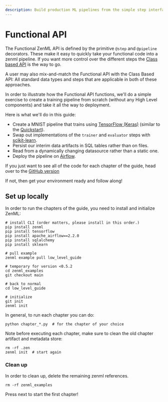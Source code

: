 ```yaml
---
description: Build production ML pipelines from the simple step interface.
---
```


# Functional API

The Functional ZenML API is defined by the primitive `@step` and `@pipeline` decorators. These make it easy to quickly take your functional code into a zenml pipeline. If you want more control over the different steps the [Class based API](../high-level-api/)  is the way to go.&#x20;

A user may also mix-and-match the Functional API with the Class Based API: All standard data types and steps that are applicable in both of these approaches.

In order to illustrate how the Functional API functions, we'll do a simple exercise to create a training pipeline from scratch (without any High Level components) and take it all the way to deployment.

Here is what we'll do in this guide:

* Create a MNIST pipeline that trains using [TensorFlow (Keras)](https://www.tensorflow.org) (similar to the [Quickstart](../../quickstart-guide.md)).
* Swap out implementations of the `trainer` and `evaluator` steps with [scikit-learn](https://scikit-learn.org).
* Persist our interim data artifacts in SQL tables rather than on files.
* Read from a dynamically changing datasource rather than a static one.
* Deploy the pipeline on [Airflow](https://airflow.apache.org).

If you just want to see all of the code for each chapter of the guide, head over to the [GitHub version](https://github.com/zenml-io/zenml/tree/main/examples/low\_level\_guide)

If not, then get your environment ready and follow along!

## Set up locally

In order to run the chapters of the guide, you need to install and initialize ZenML:

```shell
# install CLI (order matters, please install in this order.)
pip install zenml 
pip install tensorflow
pip install apache_airflow==2.2.0
pip install sqlalchemy 
pip install sklearn

# pull example
zenml example pull low_level_guide

# temporary for version <0.5.2
cd zenml_examples
git checkout main

# back to normal
cd low_level_guide

# initialize
git init
zenml init
```

In general, to run each chapter you can do:

```shell
python chapter_*.py  # for the chapter of your choice
```

Note before executing each chapter, make sure to clean the old chapter artifact and metadata store:

```shell
rm -rf .zen
zenml init  # start again
```

### Clean up

In order to clean up, delete the remaining zenml references.

```shell
rm -rf zenml_examples
```

Press next to start the first chapter!
